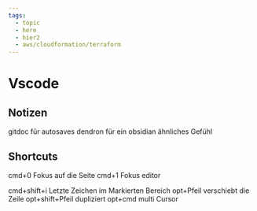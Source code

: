 ```yaml
---
tags:
  - topic
  - here
  - hier2
  - aws/cloudformation/terraform
---
```


# Vscode

## Notizen

gitdoc für autosaves
dendron für ein obsidian ähnliches Gefühl

## Shortcuts

cmd+0 Fokus auf die Seite
cmd+1 Fokus editor

cmd+shift+i Letzte Zeichen im Markierten Bereich
opt+Pfeil verschiebt die Zeile
opt+shift+Pfeil dupliziert
opt+cmd multi Cursor
